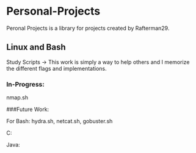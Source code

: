# Personal-Projects
Peronal Projects is a library for projects created by Rafterman29.

## Linux and Bash

Study Scripts ->
This work is simply a way to help others and I memorize the different flags and implementations.
  
### In-Progress: 
nmap.sh

###Future Work: 

For Bash: hydra.sh, netcat.sh, gobuster.sh

C:

Java: 
